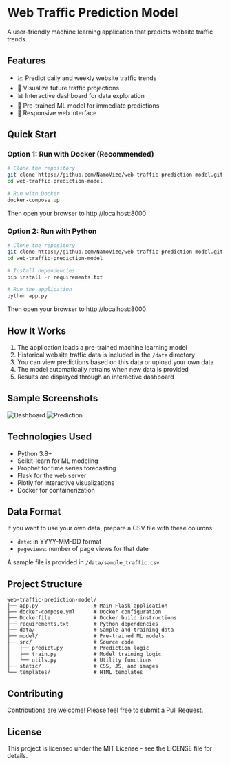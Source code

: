 # Web Traffic Prediction Model

A user-friendly machine learning application that predicts website traffic trends.

## Features

- 📈 Predict daily and weekly website traffic trends
- 🔮 Visualize future traffic projections
- 📊 Interactive dashboard for data exploration
- 🤖 Pre-trained ML model for immediate predictions
- 📱 Responsive web interface

## Quick Start

### Option 1: Run with Docker (Recommended)

```bash
# Clone the repository
git clone https://github.com/NamoVize/web-traffic-prediction-model.git
cd web-traffic-prediction-model

# Run with Docker
docker-compose up
```

Then open your browser to http://localhost:8000

### Option 2: Run with Python

```bash
# Clone the repository
git clone https://github.com/NamoVize/web-traffic-prediction-model.git
cd web-traffic-prediction-model

# Install dependencies
pip install -r requirements.txt

# Run the application
python app.py
```

Then open your browser to http://localhost:8000

## How It Works

1. The application loads a pre-trained machine learning model
2. Historical website traffic data is included in the `/data` directory
3. You can view predictions based on this data or upload your own data
4. The model automatically retrains when new data is provided
5. Results are displayed through an interactive dashboard

## Sample Screenshots

![Dashboard](screenshots/dashboard.png)
![Prediction](screenshots/prediction.png)

## Technologies Used

- Python 3.8+
- Scikit-learn for ML modeling
- Prophet for time series forecasting
- Flask for the web server
- Plotly for interactive visualizations
- Docker for containerization

## Data Format

If you want to use your own data, prepare a CSV file with these columns:
- `date`: in YYYY-MM-DD format
- `pageviews`: number of page views for that date

A sample file is provided in `/data/sample_traffic.csv`.

## Project Structure

```
web-traffic-prediction-model/
├── app.py                  # Main Flask application
├── docker-compose.yml      # Docker configuration
├── Dockerfile              # Docker build instructions
├── requirements.txt        # Python dependencies
├── data/                   # Sample and training data
├── model/                  # Pre-trained ML models
├── src/                    # Source code
│   ├── predict.py          # Prediction logic
│   ├── train.py            # Model training logic
│   └── utils.py            # Utility functions
├── static/                 # CSS, JS, and images
└── templates/              # HTML templates
```

## Contributing

Contributions are welcome! Please feel free to submit a Pull Request.

## License

This project is licensed under the MIT License - see the LICENSE file for details.
